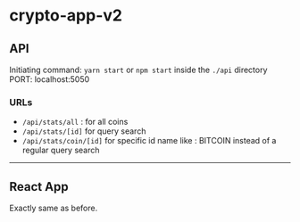 # crypto-app-v2

## API

Initiating command: `yarn start` or `npm start` inside the `./api` directory
PORT: localhost:5050

### URLs

- `/api/stats/all` : for all coins
- `/api/stats/[id]` for query search
- `/api/stats/coin/[id]` for specific id name like : BITCOIN instead of a regular query search

---

## React App

Exactly same as before.
